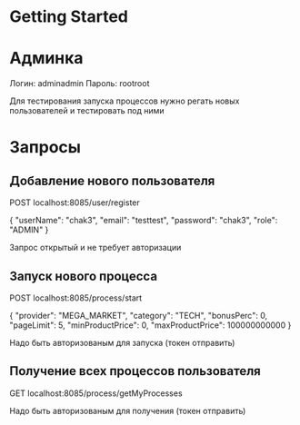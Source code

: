# Getting Started

# Админка

Логин: adminadmin
Пароль: rootroot

Для тестирования запуска процессов нужно регать новых пользователей и тестировать под ними


# Запросы

## Добавление нового пользователя

POST localhost:8085/user/register

{
"userName": "chak3",
"email": "testtest",
"password": "chak3",
"role": "ADMIN"
}

Запрос открытый и не требует авторизации

## Запуск нового процесса

POST localhost:8085/process/start

{
"provider": "MEGA_MARKET",
"category": "TECH",
"bonusPerc": 0,
"pageLimit": 5,
"minProductPrice": 0,
"maxProductPrice": 100000000000
}

Надо быть авторизованым для запуска (токен отправить)

## Получение всех процессов пользователя

GET localhost:8085/process/getMyProcesses

Надо быть авторизованым для получения (токен отправить)